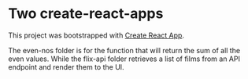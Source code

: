 # Two create-react-apps

This project was bootstrapped with [Create React App](https://github.com/facebook/create-react-app).

The even-nos folder is for the function that will return the sum of all the even values. While the flix-api folder retrieves a list of films from
an API endpoint and render them to the UI.
